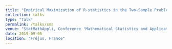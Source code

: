 ```yaml
---
title: "Empirical Maximization of R-statistics in the Two-Sample Problem and Nonparametric Homogeneity Tests in High Dimension"
collection: talks
type: "Talk"
permalink: /talks/sma
venue: "StatMathAppli, Conference 'Mathematical Statistics and Applications' "
date: 2019-09-05
location: "Fréjus, France"
---
```


